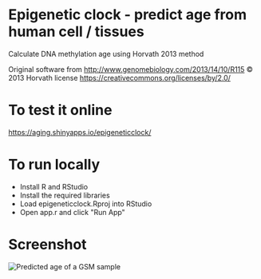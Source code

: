 # Epigenetic clock - predict age from human cell / tissues

Calculate DNA methylation age using Horvath 2013 method

Original software from http://www.genomebiology.com/2013/14/10/R115 © 2013 Horvath license https://creativecommons.org/licenses/by/2.0/


# To test it online

https://aging.shinyapps.io/epigeneticclock/

# To run locally

  - Install R and RStudio
  - Install the required libraries
  - Load epigeneticclock.Rproj into RStudio
  - Open app.r and click "Run App"

# Screenshot

![Predicted age of a GSM sample](/screenshot01.png?raw=true "Predicted age of a GSM sample")
